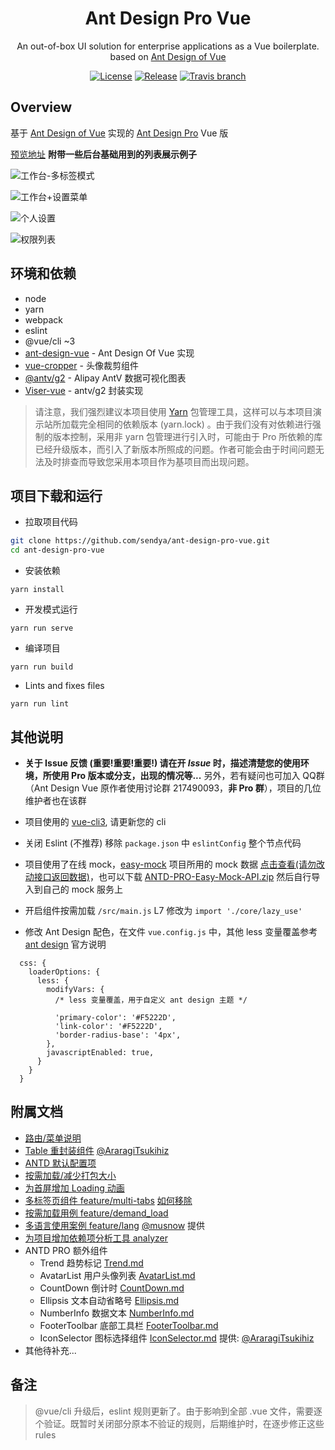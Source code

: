 <h1 align="center">Ant Design Pro Vue</h1>

<div align="center">
An out-of-box UI solution for enterprise applications as a Vue boilerplate. based on  <a href="https://vuecomponent.github.io/ant-design-vue/docs/vue/introduce-cn/" target="_blank">Ant Design of Vue</a>
</div>

<div align="center">

[![License](https://img.shields.io/npm/l/package.json.svg?style=flat)](https://github.com/sendya/ant-design-pro-vue/blob/master/LICENSE)
[![Release](https://img.shields.io/github/release/sendya/ant-design-pro-vue.svg?style=flat)](https://github.com/sendya/ant-design-pro-vue/releases/latest)
[![Travis branch](https://travis-ci.org/sendya/ant-design-pro-vue.svg?branch=master)](https://travis-ci.org/sendya/ant-design-pro-vue)

</div>

Overview
----

基于 [Ant Design of Vue](https://vuecomponent.github.io/ant-design-vue/docs/vue/introduce-cn/) 实现的 [Ant Design Pro](https://pro.ant.design/)  Vue 版

[预览地址](https://pro.loacg.com/)  **附带一些后台基础用到的列表展示例子**

![工作台-多标签模式](https://static-2.loacg.com/open/static/github/20190224163345.jpg)

![工作台+设置菜单](https://static-2.loacg.com/open/static/github/20181126112124.png)

![个人设置](https://static-2.loacg.com/open/static/github/20180916-134251.png)

![权限列表](https://static-2.loacg.com/open/static/github/20180916-154937.png)


环境和依赖
----

- node
- yarn
- webpack
- eslint
- @vue/cli ~3
- [ant-design-vue](https://github.com/vueComponent/ant-design-vue) - Ant Design Of Vue 实现
- [vue-cropper](https://github.com/xyxiao001/vue-cropper) - 头像裁剪组件
- [@antv/g2](https://antv.alipay.com/zh-cn/index.html) - Alipay AntV 数据可视化图表
- [Viser-vue](https://viserjs.github.io/docs.html#/viser/guide/installation)  - antv/g2 封装实现

> 请注意，我们强烈建议本项目使用 [Yarn](https://yarnpkg.com/) 包管理工具，这样可以与本项目演示站所加载完全相同的依赖版本 (yarn.lock) 。由于我们没有对依赖进行强制的版本控制，采用非 yarn 包管理进行引入时，可能由于 Pro 所依赖的库已经升级版本，而引入了新版本所照成的问题。作者可能会由于时间问题无法及时排查而导致您采用本项目作为基项目而出现问题。



项目下载和运行
----

- 拉取项目代码
```bash
git clone https://github.com/sendya/ant-design-pro-vue.git
cd ant-design-pro-vue
```

- 安装依赖
```
yarn install
```

- 开发模式运行
```
yarn run serve
```

- 编译项目
```
yarn run build
```

- Lints and fixes files
```
yarn run lint
```



其他说明
----

- **关于 Issue 反馈 (重要!重要!重要!) 请在开 *Issue* 时，描述清楚您的使用环境，所使用 Pro 版本或分支，出现的情况等...** 另外，若有疑问也可加入 QQ群 （Ant Design Vue 原作者使用讨论群 217490093，**非 Pro 群**），项目的几位维护者也在该群

- 项目使用的 [vue-cli3](https://cli.vuejs.org/guide/), 请更新您的 cli

- 关闭 Eslint (不推荐) 移除 `package.json` 中 `eslintConfig` 整个节点代码

- 项目使用了在线 mock，[easy-mock](https://www.easy-mock.com/)  项目所用的 mock 数据 [点击查看(请勿改动接口返回数据)](https://www.easy-mock.com/project/5b7bce071f130e5b7fe8cd7d)，也可以下载 [ANTD-PRO-Easy-Mock-API.zip](https://github.com/sendya/ant-design-pro-vue/files/2682711/ANTD-PRO-Easy-Mock-API.zip) 然后自行导入到自己的 mock 服务上

- 开启组件按需加载 `/src/main.js` L7 修改为 `import './core/lazy_use'`

- 修改 Ant Design 配色，在文件 `vue.config.js` 中，其他 less 变量覆盖参考 [ant design](https://ant.design/docs/react/customize-theme-cn) 官方说明
```ecmascript 6
  css: {
    loaderOptions: {
      less: {
        modifyVars: {
          /* less 变量覆盖，用于自定义 ant design 主题 */

          'primary-color': '#F5222D',
          'link-color': '#F5222D',
          'border-radius-base': '4px',
        },
        javascriptEnabled: true,
      }
    }
  }
```

<!-- ALL-CONTRIBUTORS-LIST:START - Do not remove or modify this section -->

<!-- ALL-CONTRIBUTORS-LIST:END -->

附属文档
----

- [路由/菜单说明](https://github.com/sendya/ant-design-pro-vue/blob/master/src/router/README.md)
- [Table 重封装组件](https://github.com/sendya/ant-design-pro-vue/blob/master/src/components/table/README.md) [@AraragiTsukihiz](https://github.com/araragitsukihiz)
- [ANTD 默认配置项](https://github.com/sendya/ant-design-pro-vue/blob/master/src/defaultSettings.js)
- [按需加载/减少打包大小](https://github.com/sendya/ant-design-pro-vue/blob/master/docs/load-on-demand.md)  
- [为首屏增加 Loading 动画](https://github.com/sendya/ant-design-pro-vue/blob/master/docs/add-page-loading-animate.md)
- [多标签页组件 feature/multi-tabs](https://github.com/sendya/ant-design-pro-vue/tree/feature/multi-tabs) [如何移除](https://github.com/sendya/ant-design-pro-vue/blob/master/docs/multi-tabs.md)
- [按需加载用例 feature/demand_load](https://github.com/sendya/ant-design-pro-vue/tree/feature/demand_load)
- [多语言使用案例 feature/lang](https://github.com/sendya/ant-design-pro-vue/tree/feature/lang) [@musnow](https://github.com/musnow) 提供
- [为项目增加依赖项分析工具 analyzer](https://github.com/sendya/ant-design-pro-vue/blob/master/docs/webpack-bundle-analyzer.md)  
- ANTD PRO 额外组件
  - Trend 趋势标记 [Trend.md](https://github.com/sendya/ant-design-pro-vue/blob/master/src/components/Trend/index.md)
  - AvatarList 用户头像列表 [AvatarList.md](https://github.com/sendya/ant-design-pro-vue/blob/master/src/components/AvatarList/index.md)
  - CountDown 倒计时 [CountDown.md](https://github.com/sendya/ant-design-pro-vue/blob/master/src/components/CountDown/index.md)
  - Ellipsis 文本自动省略号 [Ellipsis.md](https://github.com/sendya/ant-design-pro-vue/blob/master/src/components/Ellipsis/index.md)
  - NumberInfo 数据文本 [NumberInfo.md](https://github.com/sendya/ant-design-pro-vue/blob/master/src/components/NumberInfo/index.md)
  - FooterToolbar 底部工具栏 [FooterToolbar.md](https://github.com/sendya/ant-design-pro-vue/blob/master/src/components/FooterToolbar/index.md)
  - IconSelector 图标选择组件 [IconSelector.md](https://github.com/sendya/ant-design-pro-vue/blob/master/src/components/IconSelector/README.md) 提供: [@AraragiTsukihiz](https://github.com/araragitsukihiz)
- 其他待补充...


备注
----

> @vue/cli 升级后，eslint 规则更新了。由于影响到全部 .vue 文件，需要逐个验证。既暂时关闭部分原本不验证的规则，后期维护时，在逐步修正这些 rules